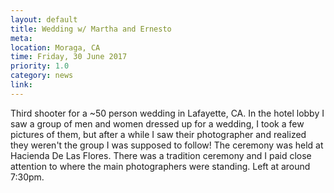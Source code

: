 ```yaml
---
layout: default
title: Wedding w/ Martha and Ernesto
meta:
location: Moraga, CA
time: Friday, 30 June 2017
priority: 1.0
category: news
link:
---
```


Third shooter for a ~50 person wedding in Lafayette, CA. In the hotel lobby I saw a group of men and women dressed up for a wedding, I took a few pictures of them, but after a while I saw their photographer and realized they weren't the group I was supposed to follow! The ceremony was held at Hacienda De Las Flores. There was a tradition ceremony and I paid close attention to where the main photographers were standing. Left at around 7:30pm.
